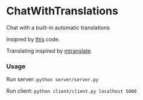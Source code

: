 # ChatWithTranslations
Chat with a built-in automatic translations

Insipred by [this](http://www.binarytides.com/code-chat-application-server-client-sockets-python/) code.

Translating inspired by [mtranslate](https://pypi.python.org/pypi?:action=display&name=mtranslate&version=1.3).

### Usage

Run server: `python server/server.py`

Run client: `python client/client.py localhost 5000`